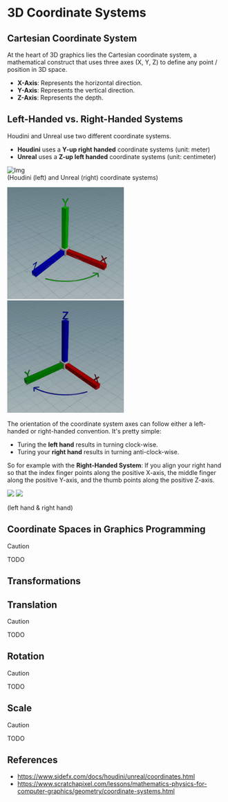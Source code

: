 # 3D Coordinate Systems

## Cartesian Coordinate System

At the heart of 3D graphics lies the Cartesian coordinate system, a mathematical construct that uses three axes (X, Y, Z) to define any point / position in 3D space.

- **X-Axis**: Represents the horizontal direction.
- **Y-Axis**: Represents the vertical direction.
- **Z-Axis**: Represents the depth.

## Left-Handed vs. Right-Handed Systems

Houdini and Unreal use two different coordinate systems.

- **Houdini** uses a **Y-up right handed** coordinate systems (unit: meter)
- **Unreal** uses a **Z-up left handed** coordinate systems (unit: centimeter)

![Img](./static/3d_coordinate_systems/left_right_hand_system.png)   
(Houdini (left) and Unreal (right) coordinate systems)

<img src="./static/3d_coordinate_systems/houdini_system.gif" width="270">
<img src="./static/3d_coordinate_systems/unreal_system.gif" width="270">

The orientation of the coordinate system axes can follow either a left-handed or right-handed convention. It's pretty simple: 
- Turing the **left hand** results in turning clock-wise.
- Turing your **right hand** results in turning anti-clock-wise.

So for example with the **Right-Handed System**: If you align your right hand so that the index finger points along the positive X-axis, the middle finger along the positive Y-axis, and the thumb points along the positive Z-axis.

<img src="./static/3d_coordinate_systems/left_hand_examples.png" width="270">
<img src="./static/3d_coordinate_systems/right_hand_examples.png" width="270">

(left hand & right hand)

## Coordinate Spaces in Graphics Programming

> [!CAUTION]
> TODO


## Transformations

## Translation

> [!CAUTION]
> TODO

## Rotation

> [!CAUTION]
> TODO

## Scale

> [!CAUTION]
> TODO

## References

- https://www.sidefx.com/docs/houdini/unreal/coordinates.html
- https://www.scratchapixel.com/lessons/mathematics-physics-for-computer-graphics/geometry/coordinate-systems.html